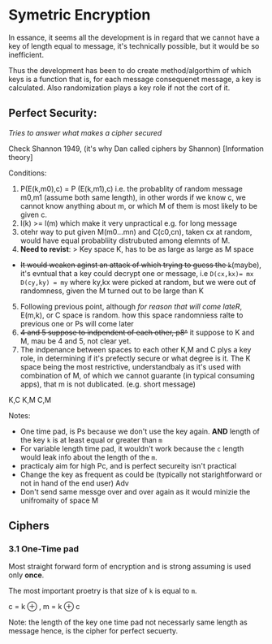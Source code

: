 # Symetric Encryption


In essance, it seems all the development is in regard that we cannot have a key of length equal to message,
it's technically possible, but it would be so inefficient. 

Thus the development has been to do create method/algorthim of which keys is a function that is, for each message consequenet message, a key is calculated. Also randomization plays a key role if not the cort of it.


## Perfect Security: 

_Tries to answer what makes a cipher secured_

Check Shannon 1949, (it's why Dan called ciphers by Shannon) [Information theory] 

Conditions: 
 1. P(E(k,m0),c) = P (E(k,m1),c) i.e. the probablity of random message m0,m1 (assume both 
 same length), in other words if we know c, we cannot know anything about m, or which M of 
 them is most likely to be given c.
 2. l(k) >= l(m) which make it very unpractical e.g. for long message  
 3. otehr way to put given M(m0...mn) and C(c0,cn), taken cx at random, would have equal probabliity
 distrubuted among elemnts of M.
 4. **Need to revist**: > Key space K, has to be as large as large as M space 
   - ~~It would weaken aginst an attack of which trying to guess the `k`~~(maybe), it's evntual 
    that a key could decrypt one or message, i.e `D(cx,kx)= mx`  `D(cy,ky) = my`
     where ky,kx were picked at random, but we were out of randomness, given the M
     turned out to be large than K 
5. Following previous point, although _for reason that will come lateR_, E(m,k), or C
  space is random. how this space randomniess ralte to previous one or Ps will come
  later
6. ~~4 and 5 suppose to indpendent of each other, p8^~~ it suppose to K and M, mau be 4 
 and 5, not clear yet.
7. The indpenance between spaces to each other K,M and C plys a key role, in determining if it's
 prefectly secure or what degree is it. The K space being the most restrictive, understandbaly as
 it's used with combination of M, of which we cannot guarante (in typical consuming apps), that m
 is not dublicated. (e.g. short message)

K,C 
K,M
C,M

Notes:
- One time pad, is Ps because we don't use the key again. **AND**
  length of the key `k` is at least equal or greater than `m`  
- For variable length time pad, it wouldn't work because the `c` length would 
  leak info about the length of the `m`.  
- practicaly aim for high Pc, and is perfect secureity isn't practical
- Change the key as frequent as could be (typically not starightforward or not in 
 hand of the end user) Adv
- Don't send same messge over and over again as it would minizie the unifromaity of space M

## Ciphers
### 3.1 One-Time pad

Most straight forward form of encryption and is strong assuming is used only **once**.

The most important proetry is that size of `k` is equal to `m`. 

c = k ⊕ , m = k ⊕ c 

Note: the length of the key one time pad not necessarly same length as message
hence, is the cipher for perfect secuerty. 


